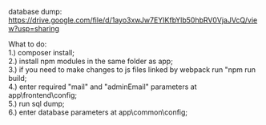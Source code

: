 database dump: https://drive.google.com/file/d/1ayo3xwJw7EYIKfbYlb50hbRV0VjaJVcQ/view?usp=sharing

What to do: <br>
1.) composer install; <br>
2.) install npm modules in the same folder as app; <br>
3.) if you need to make changes to js files linked by webpack run "npm run build; <br>
4.) enter required "mail" and "adminEmail" parameters at app\frontend\config; <br>
5.) run sql dump; <br>
6.) enter database parameters at app\common\config;
